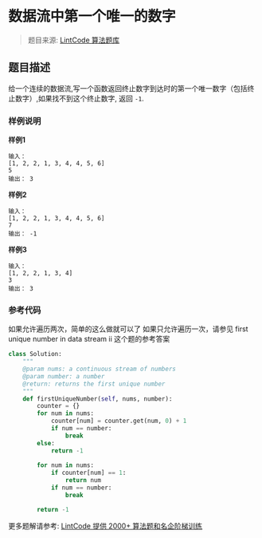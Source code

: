 # 数据流中第一个唯一的数字
 > 题目来源: [LintCode 算法题库](https://www.lintcode.com/problem/first-unique-number-in-data-stream/?utm_source=sc-github-wzz)
 ## 题目描述
 给一个连续的数据流,写一个函数返回终止数字到达时的第一个唯一数字（包括终止数字）,如果找不到这个终止数字, 返回 `-1`.
 ### 样例说明
 **样例1**
```
输入： 
[1, 2, 2, 1, 3, 4, 4, 5, 6]
5
输出： 3
```
**样例2**
```
输入：
[1, 2, 2, 1, 3, 4, 4, 5, 6]
7
输出： -1
```
**样例3**
```
输入：
[1, 2, 2, 1, 3, 4]
3
输出： 3
```
 ### 参考代码
 如果允许遍历两次，简单的这么做就可以了
如果只允许遍历一次，请参见 first unique number in data stream ii 这个题的参考答案
```python
class Solution:
    """
    @param nums: a continuous stream of numbers
    @param number: a number
    @return: returns the first unique number
    """
    def firstUniqueNumber(self, nums, number):
        counter = {}
        for num in nums:
            counter[num] = counter.get(num, 0) + 1
            if num == number:
                break
        else:
            return -1
            
        for num in nums:
            if counter[num] == 1:
                return num
            if num == number:
                break

        return -1
```
 更多题解请参考: [LintCode 提供 2000+ 算法题和名企阶梯训练](https://www.lintcode.com/problem/?utm_source=sc-github-wzz)